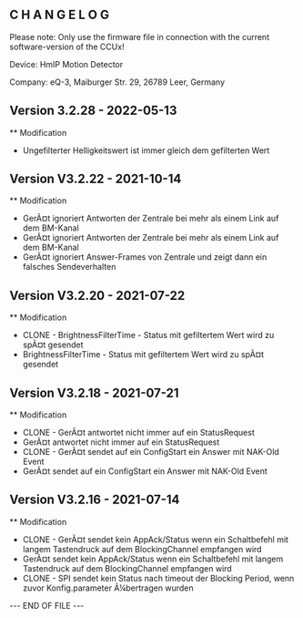 C H A N G E L O G
-----------------

Please note: Only use the firmware file in connection with the current software-version of the CCUx!

Device:      HmIP Motion Detector

Company:     eQ-3, Maiburger Str. 29, 26789 Leer, Germany



Version 3.2.28 - 2022-05-13
--------------------------------------------------------------

** Modification
   * Ungefilterter Helligkeitswert ist immer gleich dem gefilterten Wert 



Version V3.2.22 - 2021-10-14
--------------------------------------------------------------

** Modification
   * GerÃ¤t ignoriert Antworten der Zentrale bei mehr als einem Link auf dem BM-Kanal
   * GerÃ¤t ignoriert Antworten der Zentrale bei mehr als einem Link auf dem BM-Kanal
   * GerÃ¤t ignoriert Answer-Frames von Zentrale und zeigt dann ein falsches Sendeverhalten



Version V3.2.20 - 2021-07-22
--------------------------------------------------------------

** Modification
   * CLONE - BrightnessFilterTime - Status mit gefiltertem Wert wird zu spÃ¤t gesendet  
   * BrightnessFilterTime - Status mit gefiltertem Wert wird zu spÃ¤t gesendet  



Version V3.2.18 - 2021-07-21
--------------------------------------------------------------

** Modification
   * CLONE - GerÃ¤t antwortet nicht immer auf ein StatusRequest 
   * GerÃ¤t antwortet nicht immer auf ein StatusRequest 
   * CLONE - GerÃ¤t sendet auf ein ConfigStart ein Answer mit NAK-Old Event
   * GerÃ¤t sendet auf ein ConfigStart ein Answer mit NAK-Old Event



Version V3.2.16 - 2021-07-14
--------------------------------------------------------------

** Modification
   * CLONE - GerÃ¤t sendet kein AppAck/Status wenn ein Schaltbefehl mit langem Tastendruck  auf dem BlockingChannel  empfangen wird
   * GerÃ¤t sendet kein AppAck/Status wenn ein Schaltbefehl mit langem Tastendruck  auf dem BlockingChannel  empfangen wird
   * CLONE - SPI sendet kein Status nach timeout der Blocking Period, wenn zuvor Konfig.parameter Ã¼bertragen wurden



--- END OF FILE ---
